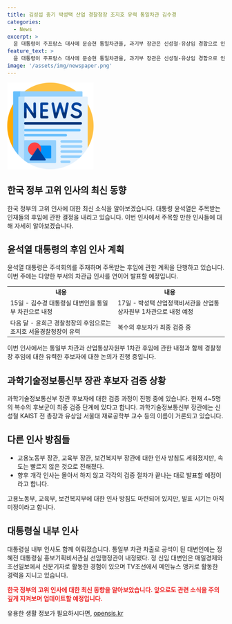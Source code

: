 ```yaml
---
title: 김성섭 중기 박성택 산업 경찰청장 조지호 유력 통일차관 김수경
categories:
  - News
excerpt: >
  윤 대통령이 주프랑스 대사에 문승현 통일차관을, 과기부 장관은 신성철-유상임 경합으로 인사를 예고했다. 대통령은 개각 후속 인선을 진행하며 국정 동력을 유지할 계획이며, 윤 대통령의 근신인 김, 박 비서관도 중기부와 산업부로 복귀, 경찰청장에는 조 서울청장이 내정될 전망이다. 또한, 대통령실 내부 인사도 함께 이뤄졌는데, 통일부 차관 차출로 공석이된 대변인에는 정혜전 대통령실 홍보기획비서관실 선임행정관이 내정됐다.
feature_text: >
  윤 대통령이 주프랑스 대사에 문승현 통일차관을, 과기부 장관은 신성철-유상임 경합으로 인사를 예고했다. 대통령은 개각 후속 인선을 진행하며 국정 동력을 유지할 계획이며, 윤 대통령의 근신인 김, 박 비서관도 중기부와 산업부로 복귀, 경찰청장에는 조 서울청장이 내정될 전망이다. 또한, 대통령실 내부 인사도 함께 이뤄졌는데, 통일부 차관 차출로 공석이된 대변인에는 정혜전 대통령실 홍보기획비서관실 선임행정관이 내정됐다.
image: '/assets/img/newspaper.png'
---
```


<p><img src="/assets/img/newspaper.png" alt="kimp 속보" /></p>

<h2 data-ke-size="size26">한국 정부 고위 인사의 최신 동향</h2>

<p data-ke-size="size16">한국 정부의 고위 인사에 대한 최신 소식을 알아보겠습니다. 대통령 윤석열은 주목받는 인재들의 후임에 관한 결정을 내리고 있습니다. 이번 인사에서 주목할 만한 인사들에 대해 자세히 알아보겠습니다.</p>

<h2 data-ke-size="size26">윤석열 대통령의 후임 인사 계획</h2>

<p data-ke-size="size16">윤석열 대통령은 주석회의를 주재하며 주목받는 후임에 관한 계획을 단행하고 있습니다. 이번 주에는 다양한 부서의 차관급 인사를 연이어 발표할 예정입니다.</p>

<table>
  <tbody>
    <tr>
      <td style="text-align: center; height: 17px;"><b>내용</b></td>
      <td style="text-align: center; height: 17px;"><b>내용</b></td>
    </tr>
    <tr>
      <td style="text-align: left; height: 17px;">15일 - 김수경 대통령실 대변인을 통일부 차관으로 내정</td>
      <td style="text-align: left; height: 17px;">17일 - 박성택 산업정책비서관을 산업통상자원부 1차관으로 내정 예정</td>
    </tr>
    <tr>
      <td style="text-align: left; height: 17px;">다음 달 - 윤희근 경찰청장의 후임으로는 조지호 서울경찰청장이 유력</td>
      <td style="text-align: left; height: 17px;">복수의 후보자가 최종 검증 중</td>
    </tr>
  </tbody>
</table>

<p data-ke-size="size16">이번 인사에서는 통일부 차관과 산업통상자원부 1차관 후임에 관한 내정과 함께 경찰청장 후임에 대한 유력한 후보자에 대한 논의가 진행 중입니다.</p>

<h2 data-ke-size="size26">과학기술정보통신부 장관 후보자 검증 상황</h2>

<p data-ke-size="size16">과학기술정보통신부 장관 후보자에 대한 검증 과정이 진행 중에 있습니다. 현재 4~5명의 복수의 후보군이 최종 검증 단계에 있다고 합니다. 과학기술정보통신부 장관에는 신성철 KAIST 전 총장과 유상임 서울대 재료공학부 교수 등의 이름이 거론되고 있습니다.</p>

<h2 data-ke-size="size26">다른 인사 방침들</h2>

<ul>
  <li>고용노동부 장관, 교육부 장관, 보건복지부 장관에 대한 인사 방침도 세워졌지만, 속도는 빨르지 않은 것으로 전해졌다.</li>
  <li>향후 개각 인사는 몰아서 하지 않고 각각의 검증 절차가 끝나는 대로 발표할 예정이라고 합니다.</li>
</ul>

<p data-ke-size="size16">고용노동부, 교육부, 보건복지부에 대한 인사 방침도 마련되어 있지만, 발표 시기는 아직 미정이라고 합니다.</p>

<h2 data-ke-size="size26">대통령실 내부 인사</h2>

<p data-ke-size="size16">대통령실 내부 인사도 함께 이뤄졌습니다. 통일부 차관 차출로 공석이 된 대변인에는 정혜전 대통령실 홍보기획비서관실 선임행정관이 내정됐다. 정 신임 대변인은 매일경제와 조선일보에서 신문기자로 활동한 경험이 있으며 TV조선에서 메인뉴스 앵커로 활동한 경력을 지니고 있습니다.</p>

<p><b><span style="color: #ee2323;">한국 정부의 고위 인사에 대한 최신 동향을 알아보았습니다. 앞으로도 관련 소식을 주의 깊게 지켜보며 업데이트할 예정입니다.</span></b></p>
유용한 생활 정보가 필요하시다면, <a href="https://opensis.kr" rel="dofollow">opensis.kr</a>


